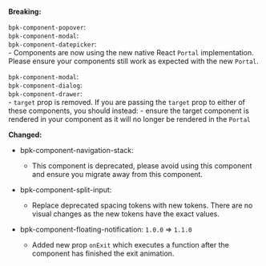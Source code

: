 **Breaking:**

`bpk-component-popover`: </br>
`bpk-component-modal`: </br>
`bpk-component-datepicker`: </br>
    - Components are now using the new native React `Portal` implementation. Please ensure your components still work as expected with the new `Portal`.

`bpk-component-modal`: </br>
`bpk-component-dialog`: </br>
`bpk-component-drawer`: </br>
    - `target` prop is removed. If you are passing the `target` prop to either of these components, you should instead:
        - ensure the target component is rendered in your component as it will no longer be rendered in the `Portal`

**Changed:**
- bpk-component-navigation-stack:
  - This component is deprecated, please avoid using this component and ensure you migrate away from this component.

- bpk-component-split-input:
  - Replace deprecated spacing tokens with new tokens. There are no visual changes as the new tokens have the exact values.

- bpk-component-floating-notification: `1.0.0` => `1.1.0`
  - Added new prop `onExit` which executes a function after the component has finished the exit animation.
